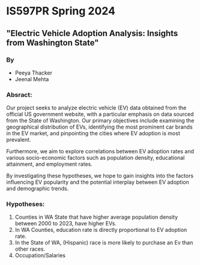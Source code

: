 # IS597PR Spring 2024
## "Electric Vehicle Adoption Analysis: Insights from Washington State"
### By

- Peeya Thacker
- Jeenal Mehta

### Absract:

Our project seeks to analyze electric vehicle (EV) data obtained from the official US government website, with a particular emphasis on data sourced from the State of Washington. Our primary objectives include examining the geographical distribution of EVs, identifying the most prominent car brands in the EV market, and pinpointing the cities where EV adoption is most prevalent.

Furthermore, we aim to explore correlations between EV adoption rates and various socio-economic factors such as population density, educational attainment, and employment rates.

By investigating these hypotheses, we hope to gain insights into the factors influencing EV popularity and the potential interplay between EV adoption and demographic trends.

### Hypotheses:

1. Counties in WA State that have higher average population density between 2000 to 2023, have higher EVs.
2. In WA Counties, education rate is directly proportional to EV adoption rate.
3. In the State of WA, (Hispanic) race is more likely to purchase an Ev than other races.
4. Occupation/Salaries
